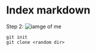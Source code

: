 # Index markdown

Step 2:
![iamge of me](https://encrypted-tbn0.gstatic.com/images?q=tbn:ANd9GcTOVydz2dRdNL1TWnr2nuN6jhBecEhecwVgnKSSWTp33g&s)

```git
git init
git clone <random dir>
````
